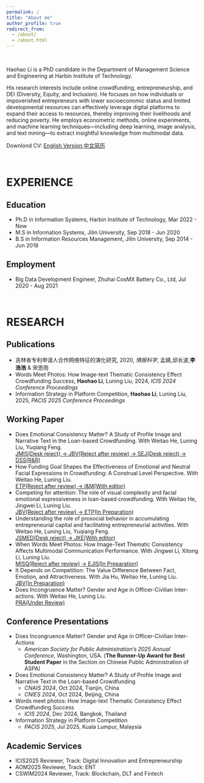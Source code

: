 ```yaml
---
permalink: /
title: "About me"
author_profile: true
redirect_from:
  - /about/
  - /about.html
---
```


<br> 

Haohao Li is a PhD candidate in the Department of Management Science and Engineering at Harbin Institute of Technology.    

His research interests include online crowdfunding, entrepreneurship, and DEI (Diversity, Equity, and Inclusion). He focuses on how individuals or impoverished entrepreneurs with lower socioeconomic status and limited developmental resources can effectively leverage digital platforms to expand their access to resources, thereby improving their livelihoods and reducing poverty. He employs econometric methods, online experiments, and machine learning techniques—including deep learning, image analysis, and text mining—to extract insightful knowledge from multimodal data.    

Downlond CV: [English Version](https://k00.fr/kyb7yaat),[中文简历](https://k00.fr/wrqfr4lz)    

<br> 

EXPERIENCE
======

Education
------
- Ph.D in Information Systems, Harbin Institute of Technology, Mar 2022 - Now  
- M.S in Information Systems, Jilin University, Sep 2018 - Jun 2020  
- B.S in Information Resources Management, Jilin University, Sep 2014 - Jun 2018

Employment
------
- Big Data Development Engineer, Zhuhai CosMX Battery Co., Ltd, Jul 2020 - Aug 2021    

<br> 

RESEARCH
======

Publications
------
- 吉林省专利申请人合作网络特征的演化研究, 2020, _情报科学_, 孟婧,邱长波,**李浩浩** & 宋思雨
- Words Meet Photos: How Image-text Thematic Consistency Effect Crowdfunding Success, **Haohao Li**, Luning Liu, 2024, _ICIS 2024 Conference Proceedings_  
- Information Strategy in Platform Competition, **Haohao Li**, Luning Liu, 2025, _PACIS 2025 Conference Proceedings_      

Working Paper
------
- Does Emotional Consistency Matter?  A Study of Profile Image and Narrative Text in the Loan-based Crowdfunding. With Weitao He, Luning Liu, Yuqiang Feng.<br>
  <u>JMIS(Desk reject) -> JBV(Reject after review) -> SEJ(Desk reject) -> DSS(R&R)</u>  
- How Funding Goal Shapes the Effectiveness of Emotional and Neutral Facial Expressions in Crowdfunding: A Construal Level Perspective. With Weitao He, Luning Liu.<br>
  <u>ETP(Reject after review) -> I&M(With editor)</u>
- Competing for attention: The role of visual complexity and facial emotional expressiveness in loan-based crowdfunding. With Weitao He, Jingwei Li, Luning Liu.<br>
  <u>JBV(Reject after review) -> ETP(In Preparation)</u>
- Understanding the role of prosocial behavior in accumulating entrepreneurial capital and facilitating entrepreneurial activities. With Weitao He, Luning Liu, Yuqiang Feng.<br>
  <u>JSMED(Desk reject) -> JKE(With editor)</u>
- When Words Meet Photos: How Image-Text Thematic Consistency Affects Multimodal Communication Performance. With Jingwei Li, Xitong Li, Luning Liu.<br>
  <u>MISQ(Reject after review) -> EJIS(In Preparation)</u>
- It Depends on Competition: The Value Difference Between Fact, Emotion, and Attractiveness. With Jia Hu, Weitao He, Luning Liu.<br>
  <u>JBV(In Preparation)</u>
- Does Incongruence Matter? Gender and Age in Officer-Civilian Inter-actions. With Weitao He, Luning Liu.<br>
  <u>PRA(Under Review)</u>

Conference Presentations
------
- Does Incongruence Matter? Gender and Age in Officer-Civilian Inter-Actions
  - _American Society for Public Administration’s 2025 Annual Conference_, Washington, USA. 
  (**The Runner-Up Award for Best Student Paper** in the Section on Chinese Public Administration of ASPA)    
- Does Emotional Consistency Matter? A Study of Profile Image and Narrative Text in the Loan-based Crowdfunding   
  - _CNAIS 2024_, Oct 2024, Tianjin, China
  - _CNIES 2024_, Oct 2024, Beijing, China
- Words meet photos:  How Image-text Thematic Consistency Effect Crowdfunding Success  
  - _ICIS 2024_, Dec 2024, Bangkok, Thailand  
- Information Strategy in Platform Competition  
  - _PACIS 2025_, Jul 2025, Kuala Lumpur, Malaysia     

Academic Services 
------
- ICIS2025 Reviewer, Track: Digital Innovation and Entrepreneurship 
- AOM2025 Reviewer, Track: ENT  
- CSWIM2024 Reviewer, Track: Blockchain, DLT and Fintech

